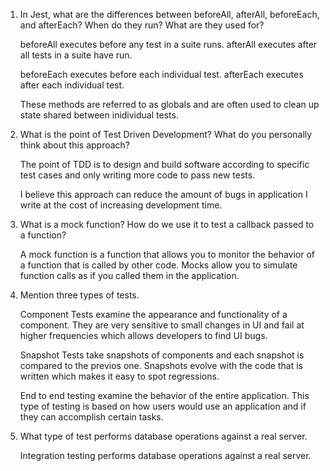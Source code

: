 <!-- Answers to the Short Answer Essay Questions go here -->

1.  In Jest, what are the differences between beforeAll, afterAll, beforeEach, and afterEach? When do they run? What are they used for?

    beforeAll executes before any test in a suite runs.
    afterAll executes after all tests in a suite have run.

    beforeEach executes before each individual test.
    afterEach executes after each individual test.

    These methods are referred to as globals and are often used to clean up state shared between inidividual tests.

1.  What is the point of Test Driven Development? What do you personally think about this approach?

    The point of TDD is to design and build software according to specific test cases and only writing more code to pass new tests.

    I believe this approach can reduce the amount of bugs in application I write at the cost of increasing development time.

1.  What is a mock function? How do we use it to test a callback passed to a function?

    A mock function is a function that allows you to monitor the behavior of a function that is called by other code. Mocks allow you to simulate function calls as if you called them in the application.

1.  Mention three types of tests.

    Component Tests examine the appearance and functionality of a component. They are very sensitive to small changes in UI and fail at higher frequencies which allows developers to find UI bugs.

    Snapshot Tests take snapshots of components and each snapshot is compared to the previos one. Snapshots evolve with the code that is written which makes it easy to spot regressions.

    End to end testing examine the behavior of the entire application. This type of testing is based on how users would use an application and if they can accomplish certain tasks.

1.  What type of test performs database operations against a real server.

    Integration testing performs database operations against a real server.
